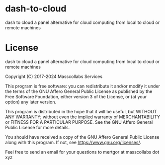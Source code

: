 # dash-to-cloud

dash to cloud a panel alternative for cloud computing from local to cloud or remote machines

# License

dash to cloud a panel alternative for cloud computing from local to cloud or remote machines

Copyright (C) 2017-2024 Masscollabs Services

This program is free software: you can redistribute it and/or modify it under the terms of the GNU Affero General Public License as published by the Free Software Foundation, either version 3 of the License, or (at your option) any later version.

This program is distributed in the hope that it will be useful, but WITHOUT ANY WARRANTY; without even the implied warranty of MERCHANTABILITY or FITNESS FOR A PARTICULAR PURPOSE. See the GNU Affero General Public License for more details.

You should have received a copy of the GNU Affero General Public License along with this program. If not, see https://www.gnu.org/licenses/.

Feel free to send an email for your questions to mertgor at masscollabs dot xyz
